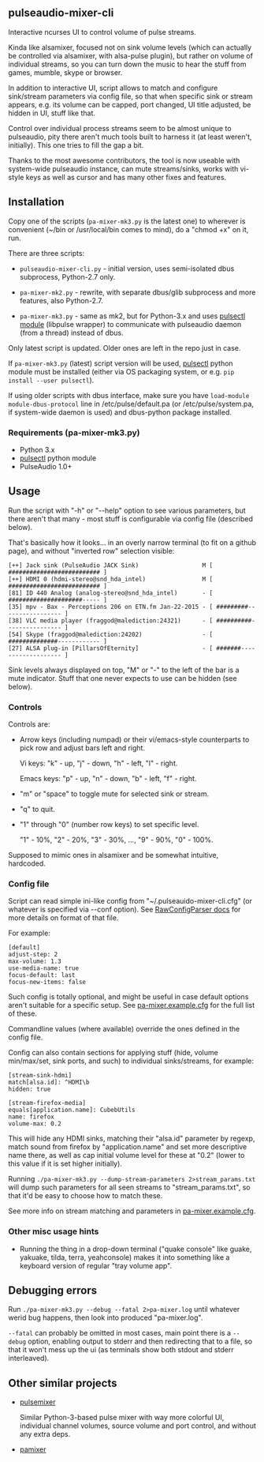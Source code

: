 pulseaudio-mixer-cli
--------------------

Interactive ncurses UI to control volume of pulse streams.

Kinda like alsamixer, focused not on sink volume levels (which can actually be
controlled via alsamixer, with alsa-pulse plugin), but rather on volume of
individual streams, so you can turn down the music to hear the stuff from games,
mumble, skype or browser.

In addition to interactive UI, script allows to match and configure sink/stream
parameters via config file, so that when specific sink or stream appears,
e.g. its volume can be capped, port changed, UI title adjusted, be hidden in UI,
stuff like that.

Control over individual process streams seem to be almost unique to pulseaudio,
pity there aren't much tools built to harness it (at least weren't, initially).
This one tries to fill the gap a bit.

Thanks to the most awesome contributors, the tool is now useable with
system-wide pulseaudio instance, can mute streams/sinks, works with vi-style
keys as well as cursor and has many other fixes and features.



Installation
--------------------

Copy one of the scripts (`pa-mixer-mk3.py` is the latest one) to wherever is
convenient (~/bin or /usr/local/bin comes to mind), do a "chmod +x" on it, run.

There are three scripts:

* `pulseaudio-mixer-cli.py` - initial version, uses semi-isolated dbus
  subprocess, Python-2.7 only.

* `pa-mixer-mk2.py` - rewrite, with separate dbus/glib subprocess and more
  features, also Python-2.7.

* `pa-mixer-mk3.py` - same as mk2, but for Python-3.x and uses
  [pulsectl module](https://github.com/mk-fg/python-pulse-control)
  (libpulse wrapper) to communicate with pulseaudio daemon (from a thread)
  instead of dbus.

Only latest script is updated. Older ones are left in the repo just in case.

If `pa-mixer-mk3.py` (latest) script version will be used,
[pulsectl](https://github.com/mk-fg/python-pulse-control) python module must be
installed (either via OS packaging system, or e.g. `pip install --user pulsectl`).

If using older scripts with dbus interface, make sure you have `load-module
module-dbus-protocol` line in /etc/pulse/default.pa (or /etc/pulse/system.pa, if
system-wide daemon is used) and dbus-python package installed.

### Requirements (pa-mixer-mk3.py)

* Python 3.x
* [pulsectl](https://github.com/mk-fg/python-pulse-control) python module
* PulseAudio 1.0+



Usage
--------------------

Run the script with "-h" or "--help" option to see various parameters, but there
aren't that many - most stuff is configurable via config file (described below).

That's basically how it looks... in an overly narrow terminal (to fit on a github
page), and without "inverted row" selection visible:

	[++] Jack sink (PulseAudio JACK Sink)                  M [ ########################## ]
	[++] HDMI 0 (hdmi-stereo@snd_hda_intel)                M [ ########################## ]
	[81] ID 440 Analog (analog-stereo@snd_hda_intel)       - [ #####################----- ]
	[35] mpv - Bax - Perceptions 206 on ETN.fm Jan-22-2015 - [ #########----------------- ]
	[38] VLC media player (fraggod@malediction:24321)      - [ ##########---------------- ]
	[54] Skype (fraggod@malediction:24202)                 - [ ##############------------ ]
	[27] ALSA plug-in [PillarsOfEternity]                  - [ #######------------------- ]

Sink levels always displayed on top, "M" or "-" to the left of the bar is a mute
indicator. Stuff that one never expects to use can be hidden (see below).

### Controls

Controls are:

* Arrow keys (including numpad) or their vi/emacs-style counterparts to pick row
  and adjust bars left and right.

  Vi keys: "k" - up, "j" - down, "h" - left, "l" - right.

  Emacs keys: "p" - up, "n" - down, "b" - left, "f" - right.

* "m" or "space" to toggle mute for selected sink or stream.

* "q" to quit.

* "1" through "0" (number row keys) to set specific level.

  "1" - 10%, "2" - 20%, "3" - 30%, ..., "9" - 90%, "0" - 100%.

Supposed to mimic ones in alsamixer and be somewhat intuitive, hardcoded.

### Config file

Script can read simple ini-like config from "~/.pulseauido-mixer-cli.cfg"
(or whatever is specified via --conf option).
See [RawConfigParser docs](http://docs.python.org/2/library/configparser.html)
for more details on format of that file.

For example:

	[default]
	adjust-step: 2
	max-volume: 1.3
	use-media-name: true
	focus-default: last
	focus-new-items: false

Such config is totally optional, and might be useful in case default options
aren't suitable for a specific setup.
See [pa-mixer.example.cfg](pa-mixer.example.cfg) for the full list of these.

Commandline values (where available) override the ones defined in the config file.

Config can also contain sections for applying stuff (hide, volume min/max/set,
sink ports, and such) to individual sinks/streams, for example:

	[stream-sink-hdmi]
	match[alsa.id]: ^HDMI\b
	hidden: true

	[stream-firefox-media]
	equals[application.name]: CubebUtils
	name: firefox
	volume-max: 0.2

This will hide any HDMI sinks, matching their "alsa.id" parameter by regexp,
match sound from firefox by "application.name" and set more descriptive name
there, as well as cap initial volume level for these at "0.2" (lower to this
value if it is set higher initially).

Running `./pa-mixer-mk3.py --dump-stream-parameters 2>stream_params.txt` will
dump such parameters for all seen streams to "stream_params.txt", so that it'd
be easy to choose how to match these.

See more info on stream matching and parameters in
[pa-mixer.example.cfg](pa-mixer.example.cfg).

### Other misc usage hints

* Running the thing in a drop-down terminal ("quake console" like guake,
  yakuake, tilda, terra, yeahconsole) makes it into something like a keyboard
  version of regular "tray volume app".



Debugging errors
--------------------

Run `./pa-mixer-mk3.py --debug --fatal 2>pa-mixer.log` until whatever werid bug
happens, then look into produced "pa-mixer.log".

`--fatal` can probably be omitted in most cases, main point there is a `--debug`
option, enabling output to stderr and then redirecting that to a file, so that
it won't mess up the ui (as terminals show both stdout and stderr interleaved).



Other similar projects
--------------------

* [pulsemixer](https://github.com/GeorgeFilipkin/pulsemixer/)

  Similar Python-3-based pulse mixer with way more colorful UI, individual
  channel volumes, source volume and port control, and without any extra deps.

* [pamixer](https://github.com/valodim/pamixer)
